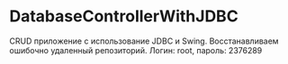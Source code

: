 # DatabaseControllerWithJDBC
CRUD приложение с использование JDBC и Swing.
Восстанавливаем ошибочно удаленный репозиторий. Логин: root, пароль: 2376289
